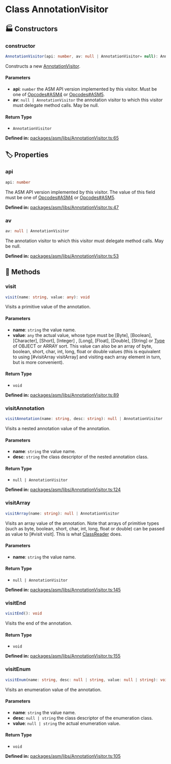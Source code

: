 # Class AnnotationVisitor

## 🏭 Constructors

### constructor <Badge type="tip" text="public" />

```ts
AnnotationVisitor(api: number, av: null | AnnotationVisitor= null): AnnotationVisitor
```
Constructs a new [AnnotationVisitor](@xmcl/asm.AnnotationVisitor).
#### Parameters

- **api**: `number`
the ASM API version implemented by this visitor. Must be one
of [Opcodes#ASM4](#@xmcl/asm.Opcodes.ASM4) or [Opcodes#ASM5](#@xmcl/asm.Opcodes.ASM5).
- **av**: `null | AnnotationVisitor`
the annotation visitor to which this visitor must delegate
method calls. May be null.
#### Return Type

- `AnnotationVisitor`

<p style="font-size: 14px; color: var(--vp-c-text-2)">
<strong>Defined in:</strong> <a href="https://github.com/voxelum/minecraft-launcher-core-node/blob/master/packages/asm/libs/AnnotationVisitor.ts#L65" target="_blank" rel="noreferrer">packages/asm/libs/AnnotationVisitor.ts:65</a>
</p>


## 🏷️ Properties

### api

```ts
api: number
```
The ASM API version implemented by this visitor. The value of this field
must be one of [Opcodes#ASM4](#@xmcl/asm.Opcodes.ASM4) or [Opcodes#ASM5](#@xmcl/asm.Opcodes.ASM5).
<p style="font-size: 14px; color: var(--vp-c-text-2)">
<strong>Defined in:</strong> <a href="https://github.com/voxelum/minecraft-launcher-core-node/blob/master/packages/asm/libs/AnnotationVisitor.ts#L47" target="_blank" rel="noreferrer">packages/asm/libs/AnnotationVisitor.ts:47</a>
</p>


### av

```ts
av: null | AnnotationVisitor
```
The annotation visitor to which this visitor must delegate method calls.
May be null.
<p style="font-size: 14px; color: var(--vp-c-text-2)">
<strong>Defined in:</strong> <a href="https://github.com/voxelum/minecraft-launcher-core-node/blob/master/packages/asm/libs/AnnotationVisitor.ts#L53" target="_blank" rel="noreferrer">packages/asm/libs/AnnotationVisitor.ts:53</a>
</p>


## 🔧 Methods

### visit <Badge type="tip" text="public" />

```ts
visit(name: string, value: any): void
```
Visits a primitive value of the annotation.
#### Parameters

- **name**: `string`
the value name.
- **value**: `any`
the actual value, whose type must be [Byte],
[Boolean], [Character], [Short],
[Integer] , [Long], [Float], [Double],
[String] or [Type](@xmcl/asm.Type) of OBJECT or ARRAY sort. This
value can also be an array of byte, boolean, short, char, int,
long, float or double values (this is equivalent to using
[#visitArray visitArray] and visiting each array element
in turn, but is more convenient).
#### Return Type

- `void`

<p style="font-size: 14px; color: var(--vp-c-text-2)">
<strong>Defined in:</strong> <a href="https://github.com/voxelum/minecraft-launcher-core-node/blob/master/packages/asm/libs/AnnotationVisitor.ts#L89" target="_blank" rel="noreferrer">packages/asm/libs/AnnotationVisitor.ts:89</a>
</p>


### visitAnnotation <Badge type="tip" text="public" />

```ts
visitAnnotation(name: string, desc: string): null | AnnotationVisitor
```
Visits a nested annotation value of the annotation.
#### Parameters

- **name**: `string`
the value name.
- **desc**: `string`
the class descriptor of the nested annotation class.
#### Return Type

- `null | AnnotationVisitor`

<p style="font-size: 14px; color: var(--vp-c-text-2)">
<strong>Defined in:</strong> <a href="https://github.com/voxelum/minecraft-launcher-core-node/blob/master/packages/asm/libs/AnnotationVisitor.ts#L124" target="_blank" rel="noreferrer">packages/asm/libs/AnnotationVisitor.ts:124</a>
</p>


### visitArray <Badge type="tip" text="public" />

```ts
visitArray(name: string): null | AnnotationVisitor
```
Visits an array value of the annotation. Note that arrays of primitive
types (such as byte, boolean, short, char, int, long, float or double)
can be passed as value to [#visit visit]. This is what
[ClassReader](@xmcl/asm.ClassReader) does.
#### Parameters

- **name**: `string`
the value name.
#### Return Type

- `null | AnnotationVisitor`

<p style="font-size: 14px; color: var(--vp-c-text-2)">
<strong>Defined in:</strong> <a href="https://github.com/voxelum/minecraft-launcher-core-node/blob/master/packages/asm/libs/AnnotationVisitor.ts#L145" target="_blank" rel="noreferrer">packages/asm/libs/AnnotationVisitor.ts:145</a>
</p>


### visitEnd <Badge type="tip" text="public" />

```ts
visitEnd(): void
```
Visits the end of the annotation.
#### Return Type

- `void`

<p style="font-size: 14px; color: var(--vp-c-text-2)">
<strong>Defined in:</strong> <a href="https://github.com/voxelum/minecraft-launcher-core-node/blob/master/packages/asm/libs/AnnotationVisitor.ts#L155" target="_blank" rel="noreferrer">packages/asm/libs/AnnotationVisitor.ts:155</a>
</p>


### visitEnum <Badge type="tip" text="public" />

```ts
visitEnum(name: string, desc: null | string, value: null | string): void
```
Visits an enumeration value of the annotation.
#### Parameters

- **name**: `string`
the value name.
- **desc**: `null | string`
the class descriptor of the enumeration class.
- **value**: `null | string`
the actual enumeration value.
#### Return Type

- `void`

<p style="font-size: 14px; color: var(--vp-c-text-2)">
<strong>Defined in:</strong> <a href="https://github.com/voxelum/minecraft-launcher-core-node/blob/master/packages/asm/libs/AnnotationVisitor.ts#L105" target="_blank" rel="noreferrer">packages/asm/libs/AnnotationVisitor.ts:105</a>
</p>


